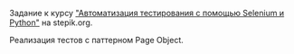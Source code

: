 Задание к курсу ["Автоматизация тестирования с помощью Selenium и Python"](https://stepik.org/course/575/) на stepik.org.

Реализация тестов с паттерном Page Object.